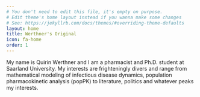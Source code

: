 ```yaml
---
# You don't need to edit this file, it's empty on purpose.
# Edit theme's home layout instead if you wanna make some changes
# See: https://jekyllrb.com/docs/themes/#overriding-theme-defaults
layout: home
title: Werthner's Original
icon: fa-home
order: 1
---
```


My name is Quirin Werthner and I am a pharmacist and Ph.D. student at Saarland University. My interests are frighteningly divers and range from mathematical modeling of infectious disease dynamics, population pharmacokinetic analysis (popPK) to literature, politics and whatever peaks my interests.